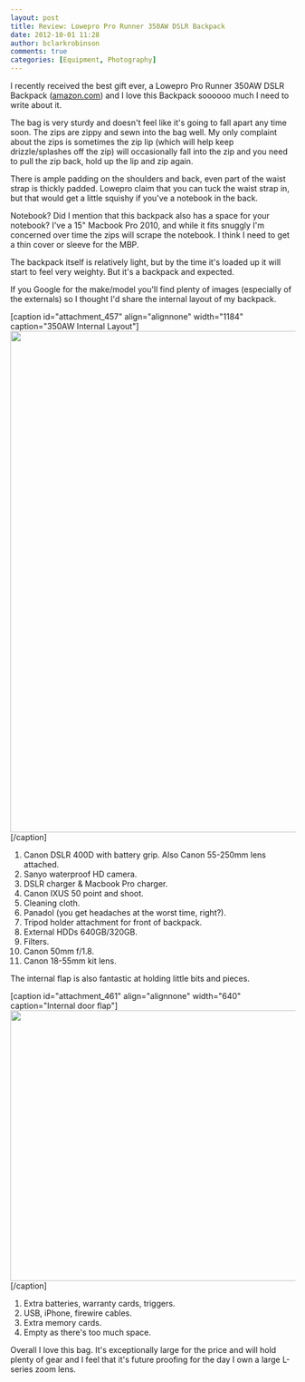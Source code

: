 ```yaml
---
layout: post
title: Review: Lowepro Pro Runner 350AW DSLR Backpack
date: 2012-10-01 11:28
author: bclarkrobinson
comments: true
categories: [Equipment, Photography]
---
```

I recently received the best gift ever, a Lowepro Pro Runner 350AW DSLR Backpack (<a href="http://www.amazon.com/Lowepro-Pro-Runner-350-Black/dp/B000CBLYVG" title="amazon.com" target="_blank">amazon.com</a>) and I love this Backpack soooooo much I need to write about it.

The bag is very sturdy and doesn't feel like it's going to fall apart any time soon. The zips are zippy and sewn into the bag well. My only complaint about the zips is sometimes the zip lip (which will help keep drizzle/splashes off the zip) will occasionally fall into the zip and you need to pull the zip back, hold up the lip and zip again.

There is ample padding on the shoulders and back, even part of the waist strap is thickly padded. Lowepro claim that you can tuck the waist strap in, but that would get a little squishy if you've a notebook in the back.

Notebook? Did I mention that this backpack also has a space for your notebook? I've a 15" Macbook Pro 2010, and while it fits snuggly I'm concerned over time the zips will scrape the notebook. I think I need to get a thin cover or sleeve for the MBP.

The backpack itself is relatively light, but by the time it's loaded up it will start to feel very weighty. But it's a backpack and expected.

If you Google for the make/model you'll find plenty of images (especially of the externals) so I thought I'd share the internal layout of my backpack.

[caption id="attachment_457" align="alignnone" width="1184" caption="350AW Internal Layout"]<a href="http://mozketo.com/wp-content/uploads/2011/11/camera-bag-layout.jpg"><img src="http://mozketo.com/wp-content/uploads/2011/11/camera-bag-layout.jpg" alt="" title="camera-bag-layout" width="1184" height="884" class="size-full wp-image-457" /></a>[/caption]

<ol>
	<li>Canon DSLR 400D with battery grip. Also Canon 55-250mm lens attached.</li>
	<li>Sanyo waterproof HD camera.</li>
	<li>DSLR charger & Macbook Pro charger.</li>
	<li>Canon IXUS 50 point and shoot.</li>
	<li>Cleaning cloth.</li>
	<li>Panadol (you get headaches at the worst time, right?).</li>
	<li>Tripod holder attachment for front of backpack.</li>
	<li>External HDDs 640GB/320GB.</li>
	<li>Filters.</li>
	<li>Canon 50mm f/1.8.</li>
	<li>Canon 18-55mm kit lens.</li>
</ol>

The internal flap is also fantastic at holding little bits and pieces.

[caption id="attachment_461" align="alignnone" width="640" caption="Internal door flap"]<a href="http://mozketo.com/wp-content/uploads/2011/11/camera-bag-layout-flap.jpg"><img src="http://mozketo.com/wp-content/uploads/2011/11/camera-bag-layout-flap-1024x764.jpg" alt="" title="camera-bag-layout-flap" width="640" height="477" class="size-large wp-image-461" /></a>[/caption]

<ol>
	<li>Extra batteries, warranty cards, triggers.</li>
	<li>USB, iPhone, firewire cables.</li>
	<li>Extra memory cards.</li>
	<li>Empty as there's too much space.</li>
</ol>

Overall I love this bag. It's exceptionally large for the price and will hold plenty of gear and I feel that it's future proofing for the day I own a large L-series zoom lens.
